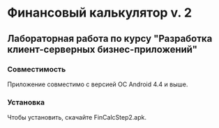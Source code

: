 # Финансовый калькулятор v. 2
## Лабораторная работа по курсу "Разработка клиент-серверных бизнес-приложений"

### Совместимость
Приложение совместимо с версией ОС Android 4.4 и выше.

### Установка
Чтобы установить, скачайте FinCalcStep2.apk.
